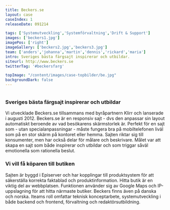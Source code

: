 ```yaml
---
title: Beckers.se
layout: case
caseIndex: 1
releaseDate: 091214

tags: ['Systemutveckling','Systemförvaltning','Drift & Support']
images: ['beckers1.jpg']
imagePos: ['right']
imageGallery: ['beckers2.jpg','beckers3.jpg']
team: ['anders','johanna','martin','dennis','rickard','maria']
intro: Sveriges bästa färgsajt inspirerar och utbildar.
siteurl: http://www.beckers.se
twitterTag: '#beckersfarg'

topImage: "/content/images/case-topbilder/be.jpg"
backgroundDark: false
---
```


<img src="/content/images/beckers1.jpg" class="right" alt="">

### Sveriges bästa färgsajt inspirerar och utbildar
Vi utvecklade Beckers.se tillsammans med byråpartnern Klirr och lanserade i augusti 2012. Beckers.se är en responsiv sajt - dvs den anpassar sin layout automatiskt beroende av vad besökarens skärmstorlek är. Perfekt för en sajt som - utan specialanpassningar - måste fungera bra på mobiltelefonen liväl som på en stor skärm på kontoret eller hemma. Sajten riktar sig till konsumenter, men har också delar för målare och beskrivare. Målet var att skapa en sajt som både inspirerar och utbildar och som triggar såväl emotionella som rationella beslut.

### Vi vill få köparen till butiken
Sajten är byggd i Episerver och har kopplingar till produktsystem för att säkerställa korrekta faktablad och produktinformation. Hitta butik är en viktig del av webbplatsen. Funktionen använder sig av Google Maps och IP-uppslagning för att hitta närmaste butiker. Beckers finns även på danska och norska. Iteams roll omfattar teknisk konceptarbete, systemutveckling i både backend och frontend, förvaltning och redaktörsutbildning.
